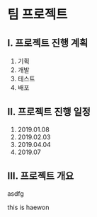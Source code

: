 # 팀 프로젝트
 
## I. 프로젝트 진행 계획
1. 기획
2. 개발
3. 테스트
4. 배포

## II. 프로젝트 진행 일정
1. 2019.01.08
2. 2019.02.03
3. 2019.04.04
4. 2019.07

## III. 프로젝트 개요
asdfg

this is haewon
